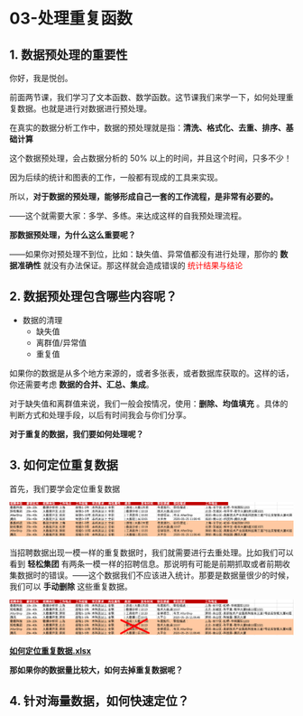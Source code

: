 # 03-处理重复函数

## 1. 数据预处理的重要性

你好，我是悦创。

前面两节课，我们学习了文本函数、数学函数。这节课我们来学一下，如何处理重复数据。也就是进行对数据进行预处理。

在真实的数据分析工作中，数据的预处理就是指：**清洗、格式化、去重、排序、基础计算**

这个数据预处理，会占数据分析的 50% 以上的时间，并且这个时间，只多不少！

因为后续的统计和图表的工作，一般都有现成的工具来实现。

所以，**对于数据的预处理，能够形成自己一套的工作流程，是非常有必要的。**

——这个就需要大家：多学、多练。来达成这样的自我预处理流程。



**那数据预处理，为什么这么重要呢？**

——如果你对预处理不到位，比如：缺失值、异常值都没有进行处理，那你的 **数据准确性** 就没有办法保证。那这样就会造成错误的 <font color="red">统计结果与结论</font>



## 2. 数据预处理包含哪些内容呢？

- 数据的清理
    - 缺失值
    - 离群值/异常值
    - 重复值

如果你的数据是从多个地方来源的，或者多张表，或者数据库获取的。这样的话，你还需要考虑 **数据的合并、汇总、集成**。

对于缺失值和离群值来说，我们一般会按情况，使用：**删除、均值填充** 。具体的判断方式和处理手段，以后有时间我会与你们分享。

**对于重复的数据，我们要如何处理呢？**



## 3. 如何定位重复数据

首先，我们要学会定位重复数据

![image-20210617165032385](README.assets/image-20210617165032385.png)

当招聘数据出现一模一样的重复数据时，我们就需要进行去重处理。比如我们可以看到 **轻松集团** 有两条一模一样的招聘信息。那说明有可能是前期抓取或者前期收集数据时的错误。——这个数据我们不应该进入统计。那要是数据量很少的时候，我们可以 **手动删除** 这些重复数据。

![image-20210617165114790](README.assets/image-20210617165114790.png)

[**如何定位重复数据.xlsx**](视频操作文件/如何定位重复数据.xlsx)

**那如果你的数据量比较大，如何去掉重复数据呢？**



## 4. 针对海量数据，如何快速定位？










